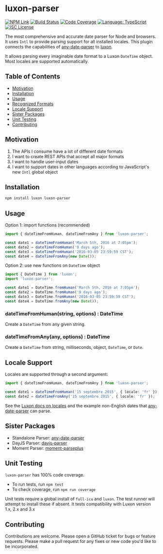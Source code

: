 # luxon-parser

[![NPM Link](https://img.shields.io/npm/v/luxon-parser?v=1.0.1)](https://npmjs.com/package/luxon-parser)
[![Build Status](https://github.com/kensnyder/luxon-parser/actions/workflows/workflow.yml/badge.svg?v=2.0.0-rc.1)](https://github.com/kensnyder/luxon-parser/actions)
[![Code Coverage](https://codecov.io/gh/kensnyder/luxon-parser/branch/main/graph/badge.svg?v=2.0.0-rc.1)](https://codecov.io/gh/kensnyder/luxon-parser)
[![Language: TypeScript](https://badgen.net/static/language/TS?v=1.0.1)](https://github.com/search?q=repo:kensnyder/luxon-parser++language:TypeScript&type=code)
[![ISC License](https://badgen.net/github/license/kensnyder/luxon-parser?v=1.0.1)](https://opensource.org/licenses/ISC)

The most comprehensive and accurate date parser for Node and browsers. It uses
`Intl` to provide parsing support for all installed locales. This plugin
connects the capabilities of
[any-date-parser](https://npmjs.com/package/dany-date-parser) to
[luxon](https://moment.github.io/luxon/docs/).

It allows parsing every imaginable date format to a Luxon `DateTime` object.
Most locales are supported automatically.

## Table of Contents

- [Motivation](#motivation)
- [Installation](#installation)
- [Usage](#usage)
- [Recognized Formats](https://www.npmjs.com/package/any-date-parser#exhaustive-list-of-date-formats)
- [Locale Support](#locale-support)
- [Sister Packages](#sister-packages)
- [Unit Testing](#unit-testing)
- [Contributing](#contributing)

## Motivation

1. The APIs I consume have a lot of different date formats
1. I want to create REST APIs that accept all major formats
1. I want to handle user-input dates
1. I want to support dates in other languages according to JavaScript's new
   `Intl` global object

## Installation

```bash
npm install luxon luxon-parser
```

## Usage

Option 1: import functions (recommended)

```ts
import { dateTimeFromHuman, dateTimeFromAny } from 'luxon-parser';

const date1 = dateTimeFromHuman('March 5th, 2016 at 7:05pm');
const date2 = dateTimeFromHuman('9 days ago');
const date3 = dateTimeFromHuman('2016-03-05 23:59:59 CST');
const date4 = dateTimeFromAny(new Date());
```

Option 2: use new functions on `DateTime` object

```ts
import { DateTime } from 'luxon';
import 'luxon-parser';

const date1 = DateTime.fromHuman('March 5th, 2016 at 7:05pm');
const date2 = DateTime.fromHuman('9 days ago');
const date3 = DateTime.fromHuman('2016-03-05 23:59:59 CST');
const date4 = DateTime.fromAny(new Date());
```

### dateTimeFromHuman(string, options) : DateTime

Create a `DateTime` from any given string.

### dateTimeFromAny(any, options) : DateTime

Create a `DateTime` from string, milliseconds, object, `DateTime`, or `Date`.

## Locale Support

Locales are supported through a second argument:

```ts
import { dateTimeFromHuman, dateTimeFromAny } from 'luxon-parser';

const date1 = dateTimeFromHuman('15 septembre 2015', { locale: 'fr' });
const date2 = dateTimeFromAny('15 septembre 2015', { locale: 'fr' });
```

See the
[Luxon docs on locales](https://moment.github.io/luxon/docs/manual/intl.html)
and the example non-English dates that
[any-date-parser](https://www.npmjs.com/package/any-date-parser#locale-support)
can parse.

## Sister Packages

- Standalone Parser: [any-date-parser](http://npmjs.com/package/any-date-parser)
- DayJS Parser: [dayjs-parser](http://npmjs.com/package/dayjs-parser)
- Moment Parser: [moment-parseplus](http://npmjs.com/package/moment-parseplus)

## Unit Testing

`luxon-parser` has 100% code coverage.

- To run tests, run `npm test`
- To check coverage, run `npm run coverage`

Unit tests require a global install of `full-icu` and `luxon`. The test runner
will attempt to install these if absent. It tests compatibility with Luxon
version 1.x, 2.x and 3.x

## Contributing

Contributions are welcome. Please open a GitHub ticket for bugs or feature
requests. Please make a pull request for any fixes or new code you'd like to be
incorporated.
